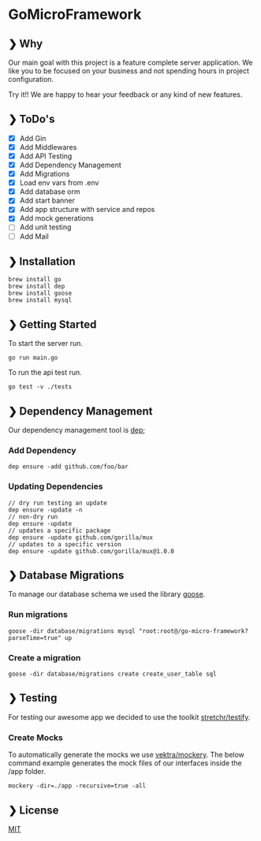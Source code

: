# GoMicroFramework

## ❯ Why

Our main goal with this project is a feature complete server application.
We like you to be focused on your business and not spending hours in project configuration.

Try it!! We are happy to hear your feedback or any kind of new features.

## ❯ ToDo's
- [X] Add Gin
- [X] Add Middlewares
- [X] Add API Testing
- [X] Add Dependency Management
- [X] Add Migrations
- [X] Load env vars from .env
- [X] Add database orm
- [X] Add start banner
- [X] Add app structure with service and repos
- [X] Add mock generations
- [ ] Add unit testing
- [ ] Add Mail

## ❯ Installation

```shell
brew install go
brew install dep
brew install goose
brew install mysql
```

## ❯ Getting Started

To start the server run.
```shell
go run main.go
```

To run the api test run.
```shell
go test -v ./tests
```

## ❯ Dependency Management

Our dependency management tool is [dep](https://golang.github.io/dep/);

### Add Dependency

```shell
dep ensure -add github.com/foo/bar
```

### Updating Dependencies

```shell
// dry run testing an update
dep ensure -update -n
// non-dry run
dep ensure -update
// updates a specific package
dep ensure -update github.com/gorilla/mux
// updates to a specific version
dep ensure -update github.com/gorilla/mux@1.0.0
```

## ❯ Database Migrations

To manage our database schema we used the library [goose](https://github.com/pressly/goose).

### Run migrations

```shell
goose -dir database/migrations mysql "root:root@/go-micro-framework?parseTime=true" up 
```

### Create a migration

```shell
goose -dir database/migrations create create_user_table sql
```

## ❯ Testing

For testing our awesome app we decided to use the toolkit [stretchr/testify](https://github.com/stretchr/testify).

### Create Mocks

To automatically generate the mocks we use [vektra/mockery](https://github.com/vektra/mockery). 
The below command example generates the mock files of our interfaces inside the /app folder.

```shell
mockery -dir=./app -recursive=true -all 
```

## ❯ License

[MIT](/LICENSE)
